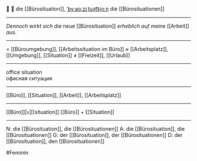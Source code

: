 🏢 🔴 die [[Bürosituation]], [ˈbyːʁoːzɪˌtua̯t͡si̯oːn](https://youglish.com/pronounce/Bürosituation/german)
die [[Bürosituationen]]

---
*Dennoch* *wirkt sich* die neue [[Bürosituation]] *erheblich auf* meine [[Arbeit]] *aus*.

---
= [[Büroumgebung]], [[Arbeitssituation im Büro]]
≈ [[Arbeitsplatz]], [[Umgebung]], [[Situation]]
≠ [[Freizeit]], [[Urlaub]]

---
office situation  
офисная ситуация

---
[[Büro]], [[Situation]], [[Arbeit]], [[Arbeitsplatz]]

---
[[Büro]]|`s`|[[situation]]
[[Büro]] + [[Situation]]


---
N: die [[Bürosituation]], die [[Bürosituationen]]
A: die [[Bürosituation]], die [[Bürosituationen]]
G: der [[Bürosituation]], der [[Bürosituationen]]
D: der [[Bürosituation]], den [[Bürosituationen]]

#Feminin 
